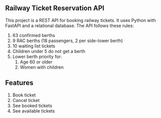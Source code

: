 ## Railway Ticket Reservation API

This project is a REST API for booking railway tickets. It uses Python with FastAPI and a relational database. The API follows these rules:
1. 63 confirmed berths
2. 9 RAC berths (18 passengers, 2 per side-lower berth)
3. 10 waiting list tickets
4. Children under 5 do not get a berth
5. Lower berth priority for:
   1. Age 60 or older
   2. Women with children
  
## Features
1. Book ticket
2. Cancel ticket
3. See booked tickets
4. See available tickets





      
